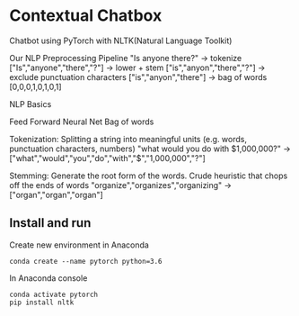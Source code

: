 # Contextual Chatbox 

Chatbot using PyTorch with NLTK(Natural Language Toolkit)

Our NLP Preprocessing Pipeline
"Is anyone there?"
-> tokenize
["Is","anyone","there","?"]
-> lower + stem
["is","anyon","there","?"]
-> exclude punctuation characters
["is","anyon","there"]
-> bag of words
[0,0,0,1,0,1,0,1]

NLP Basics

Feed Forward Neural Net
Bag of words

Tokenization: Splitting a string into meaningful units (e.g. words, punctuation characters, numbers)
"what would you do with $1,000,000?"
->["what","would","you","do","with","$","1,000,000","?"]

Stemming: Generate the root form of the words. Crude heuristic that chops off the ends of words
"organize","organizes","organizing"
->["organ","organ","organ"]


## Install and run

Create new environment in Anaconda
```console
conda create --name pytorch python=3.6
```

In Anaconda console
```console
conda activate pytorch
pip install nltk

```

